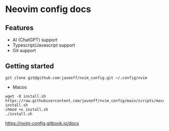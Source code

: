 # Neovim config docs

## Features

- AI (ChatGPT) support
- Typescript/Javascript support
- Git support

## Getting started

```
git clone git@github.com:javeoff/nvim_config.git ~/.config/nvim
```

- Macos

```
wget -O install.sh https://raw.githubusercontent.com/javeoff/nvim_config/main/scripts/macos-install.sh
chmod +x install.sh
./install.sh
```

https://nvim-config.gitbook.io/docs
